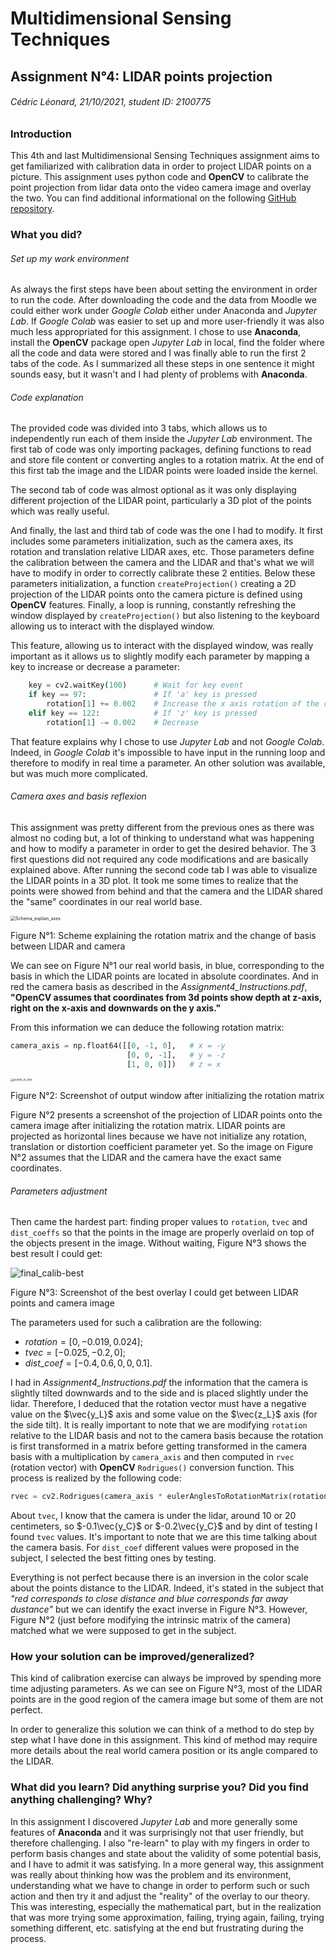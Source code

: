 # **Multidimensional** Sensing Techniques

## Assignment N°4: LIDAR points projection

###### Cédric Léonard, 21/10/2021, student ID: 2100775

### Introduction

This 4th and last Multidimensional Sensing Techniques assignment aims to get familiarized with calibration data in order to project LIDAR points on a picture. This assignment uses python code and **OpenCV** to calibrate the point projection from lidar data onto the video camera image and overlay the two. You can find additional informational on the following [GitHub repository](https://github.com/CedricLeon/Abo_Multidimensional-sensing-techniques).

### What you did?

###### Set up my work environment

As always the first steps have been about setting the environment in order to run the code. After downloading the code and the data from Moodle we could either work under *Google Colab* either under Anaconda and *Jupyter Lab*. If *Google Colab* was easier to set up and more user-friendly it was also much less appropriated for this assignment. I chose to use **Anaconda**, install the **OpenCV** package open *Jupyter Lab* in local, find the folder where all the code and data were stored and I was finally able to run the first 2 tabs of the code. As I summarized all these steps in one sentence it might sounds easy, but it wasn't and I had plenty of problems with **Anaconda**.

###### Code explanation

The provided code was divided into 3 tabs, which allows us to independently run each of them inside the *Jupyter Lab* environment. The first tab of code was only importing packages, defining functions to read and store file content or converting angles to a rotation matrix. At the end of this first tab the image and the LIDAR points were loaded inside the kernel.

The second tab of code was almost optional as it was only displaying different projection of the LIDAR point, particularly a 3D plot of the points which was really useful.

And finally, the last and third tab of code was the one I had to modify. It first includes some parameters initialization, such as the camera axes, its rotation and translation relative LIDAR axes, etc. Those parameters define the calibration between the camera and the LIDAR and that's what we will have to modify in order to correctly calibrate these 2 entities. Below these parameters initialization, a function `createProjection()` creating a 2D projection of the LIDAR points onto the camera picture is defined using **OpenCV** features. Finally, a loop is running, constantly refreshing the window displayed by `createProjection()` but also listening to the keyboard allowing us to interact with the displayed window.

This feature, allowing us to interact with the displayed window, was really important as it allows us to slightly modify each parameter by mapping a key to increase or decrease a parameter:

````python
    key = cv2.waitKey(100) 		# Wait for key event
    if key == 97:				# If 'a' key is pressed
        rotation[1] += 0.002	# Increase the x axis rotation of the camera
    elif key == 122:			# If 'z' key is pressed
        rotation[1] -= 0.002	# Decrease
````

That feature explains why I chose to use *Jupyter Lab* and not *Google Colab*. Indeed, in *Google Colab* it's impossible to have input in the running loop and therefore to modify in real time a parameter. An other solution was available, but was much more complicated.

###### Camera axes and basis reflexion

This assignment was pretty different from the previous ones as there was almost no coding but, a lot of thinking to understand what was happening and how to modify a parameter in order to get the desired behavior. The 3 first questions did not required any code modifications and are basically explained above. After running the second code tab I was able to visualize the LIDAR points in a 3D plot. It took me some times to realize that the points were showed from behind and that the camera and the LIDAR shared the "same" coordinates in our real world base.

<img src="https://user-images.githubusercontent.com/51703091/138253126-18dc408e-afdd-4e8a-8c70-6e2070c72e05.JPG" alt="Schema_explain_axes" style="zoom: 50%;" />

Figure N°1: Scheme explaining the rotation matrix and the change of basis between LIDAR and camera

We can see on Figure N°1 our real world basis, in blue, corresponding to the basis in which the LIDAR points are located in absolute coordinates. And in red the camera basis as described in the *Assignment4_Instructions.pdf*, **"OpenCV assumes that coordinates from 3d points show depth at z-axis, right on the x-axis and downwards on the y axis."**

From this information we can deduce the following rotation matrix: 

````python
camera_axis = np.float64([[0, -1, 0], 	# x = -y
                          [0, 0, -1],	# y = -z
                          [1, 0, 0]])	# z = x
````

<img src="https://user-images.githubusercontent.com/51703091/138255064-171f178a-956a-4165-b39d-df2cde65573f.JPG" alt="points_in_line" style="zoom: 33%;" />

Figure N°2: Screenshot of output window after initializing the rotation matrix

Figure N°2 presents a screenshot of the projection of LIDAR points onto the camera image after initializing the rotation matrix. LIDAR points are projected as horizontal lines because we have not initialize any rotation, translation or distortion coefficient parameter yet. So the image on Figure N°2 assumes that the LIDAR and the camera have the exact same coordinates.

###### Parameters adjustment

Then came the hardest part: finding proper values to `rotation`, `tvec` and `dist_coeffs`  so that the points in the image are properly overlaid on top of the objects present in the image. Without waiting, Figure N°3 shows the best result I could get:

![final_calib-best](https://user-images.githubusercontent.com/51703091/138301926-43ff722a-2a27-4092-a861-9d38aedc03cf.JPG)

Figure N°3: Screenshot of the best overlay I could get between LIDAR points and camera image

The parameters used for such a calibration are the following:

- $rotation = [0, -0.019, 0.024]$;
- $tvec = [-0.025, -0.2, 0]$;
- $dist\_coef = [-0.4, 0.6, 0, 0, 0.1]$.

I had in *Assignment4_Instructions.pdf* the information that the camera is slightly tilted downwards and to the side and is placed slightly under the lidar. Therefore, I deduced that the rotation vector must have a negative value on the $\vec{y_L}$ axis and some value on the $\vec{z_L}$ axis (for the side tilt). It is really important to note that we are modifying `rotation` relative to the LIDAR basis and not to the camera basis because the rotation is first transformed in a matrix before getting transformed in the camera basis with a multiplication by `camera_axis` and then computed in `rvec` (rotation vector) with **OpenCV** `Rodrigues()` conversion function. This process is realized by the following code:

````python
rvec = cv2.Rodrigues(camera_axis * eulerAnglesToRotationMatrix(rotation))[0]
````

About `tvec`, I know that the camera is under the lidar, around 10 or 20 centimeters, so $-0.1\vec{y_C}$  or $-0.2\vec{y_C}$ and by dint of testing I found `tvec` values. It's important to note that we are this time talking about the camera basis. For `dist_coef` different values were proposed in the subject, I selected the best fitting ones by testing.

Everything is not perfect because there is an inversion in the color scale about the points distance to the LIDAR. Indeed, it's stated in the subject that *"red corresponds to close distance and blue corresponds far away dustance"* but we can identify the exact inverse in Figure N°3. However, Figure N°2 (just before modifying the intrinsic matrix of the camera) matched what we were supposed to get in the subject.

### How your solution can be improved/generalized?

This kind of calibration exercise can always be improved by spending more time adjusting parameters. As we can see on Figure N°3, most of the LIDAR points are in the good region of the camera image but some of them are not perfect.

In order to generalize this solution we can think of a method to do step by step what I have done in this assignment. This kind of method may require more details about the real world camera position or its angle compared to the LIDAR.

### What did you learn? Did anything surprise you? Did you find anything challenging? Why?

In this assignment I discovered *Jupyter Lab* and more generally some features of **Anaconda** and it was surprisingly not that user friendly, but therefore challenging. I also "re-learn" to play with my fingers in order to perform basis changes and state about the validity of some potential basis, and I have to admit it was satisfying. In a more general way, this assignment was really about thinking how was the problem and its environment, understanding what we have to change in order to perform such or such action and then try it and adjust the "reality" of the overlay to our theory. This was interesting, especially the mathematical part, but in the realization that was more trying some approximation, failing, trying again, failing, trying something different, etc. satisfying at the end but frustrating during the process.
